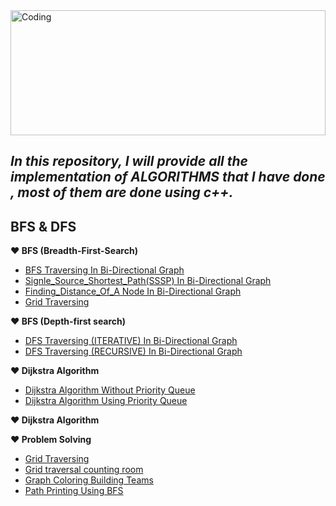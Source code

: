 <img align="center" width="100%" height="200" alt="Coding" src="https://i.ibb.co/XzKqkVH/algo.png">

## ***In this repository, I will provide all the implementation of ALGORITHMS that I have done , most of them are done using c++.***

## **BFS & DFS**
 **:heart: BFS (Breadth-First-Search)**
 - [BFS Traversing In Bi-Directional Graph](https://github.com/Masum-SM/Algorithms/blob/main/Graph/BFS/bsf.cpp)
 - [Signle_Source_Shortest_Path(SSSP) In Bi-Directional Graph](https://github.com/Masum-SM/Algorithms/blob/main/Graph/BFS/single_source_shortest_path_sssp_.cpp)
 - [Finding_Distance_Of_A Node In Bi-Directional Graph](https://github.com/Masum-SM/Algorithms/blob/main/Graph/BFS/distance_of_node_using_bfs.cpp)
 - [Grid Traversing](https://github.com/Masum-SM/Algorithms/blob/main/Graph/BFS/Grid_traversal.cpp)



 **:heart: BFS (Depth-first search)**
 - [DFS Traversing (ITERATIVE) In Bi-Directional Graph](https://github.com/Masum-SM/Algorithms/blob/main/Graph/DFS/01_DFS_iterative.cpp)
 - [DFS Traversing (RECURSIVE) In Bi-Directional Graph](https://github.com/Masum-SM/Algorithms/blob/main/Graph/DFS/02_DFS_recursive.cpp)

 **:heart: Dijkstra Algorithm**
 - [Dijkstra Algorithm Without Priority Queue](https://github.com/Masum-SM/Algorithms/blob/main/Graph/Dijkstra%20Algorithm/Dijkstra_without_priority_q.cpp)
 - [Dijkstra Algorithm Using Priority Queue](https://github.com/Masum-SM/Algorithms/blob/main/Graph/Dijkstra%20Algorithm/Dijkstra_algo_using_prioty_Queue.cpp)
 
 
 
 **:heart: Dijkstra Algorithm**
 
 **:heart: Problem Solving**
  - [Grid Traversing](https://github.com/Masum-SM/Algorithms/blob/main/Graph/BFS/Grid_traversal.cpp)
  - [Grid traversal counting room](https://github.com/Masum-SM/Algorithms/blob/main/Graph/BFS/Grid_traversal_counting_room.cpp)
  - [Graph Coloring Building Teams](https://github.com/Masum-SM/Algorithms/blob/main/Graph/DFS/Graph_coloring_building_teams.cpp)
  - [Path Printing Using BFS](https://github.com/Masum-SM/Algorithms/blob/main/Graph/BFS/printing_path_using_bfs.cpp)
  

